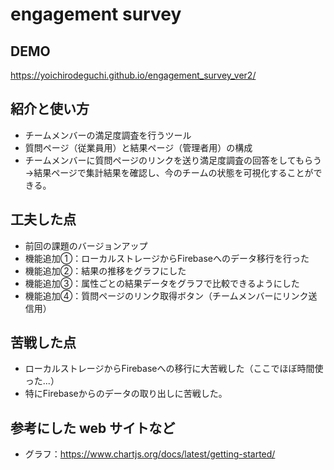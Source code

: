 # engagement survey

## DEMO
https://yoichirodeguchi.github.io/engagement_survey_ver2/

## 紹介と使い方
  - チームメンバーの満足度調査を行うツール
  - 質問ページ（従業員用）と結果ページ（管理者用）の構成
  - チームメンバーに質問ページのリンクを送り満足度調査の回答をしてもらう→結果ページで集計結果を確認し、今のチームの状態を可視化することができる。

## 工夫した点
  - 前回の課題のバージョンアップ
  - 機能追加①：ローカルストレージからFirebaseへのデータ移行を行った
  - 機能追加②：結果の推移をグラフにした
  - 機能追加③：属性ごとの結果データをグラフで比較できるようにした
  - 機能追加④：質問ページのリンク取得ボタン（チームメンバーにリンク送信用）

## 苦戦した点
  - ローカルストレージからFirebaseへの移行に大苦戦した（ここでほぼ時間使った...）
  - 特にFirebaseからのデータの取り出しに苦戦した。

## 参考にした web サイトなど
  - グラフ：https://www.chartjs.org/docs/latest/getting-started/
